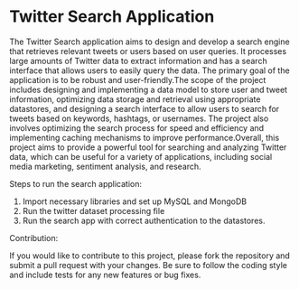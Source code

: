# Twitter Search Application

The Twitter Search application aims to design and develop a search engine that retrieves relevant tweets or users based on user queries. It processes large amounts of Twitter data to extract information and has a search interface that allows users to easily query the data. The primary goal of the application is to be robust and user-friendly.The scope of the project includes designing and implementing a data model to store user and tweet information, optimizing data storage and retrieval using appropriate datastores, and designing a search interface to allow users to search for tweets based on keywords, hashtags, or usernames. The project also involves optimizing the search process for speed and efficiency and implementing caching mechanisms to improve performance.Overall, this project aims to provide a powerful tool for searching and analyzing Twitter data, which can be useful for a variety of applications, including social media marketing, sentiment analysis, and research.

Steps to run the search application:

  1. Import necessary libraries and set up MySQL and MongoDB
  2. Run the twitter dataset processing file
  3. Run the search app with correct authentication to the datastores.

Contribution:

If you would like to contribute to this project, please fork the repository and submit a pull request with your changes. Be sure to follow the coding style and include tests for any new features or bug fixes.




